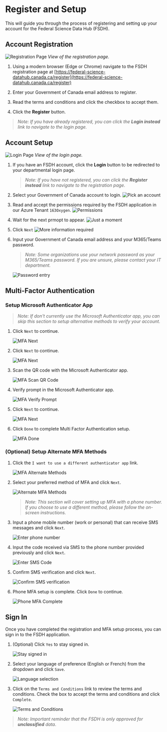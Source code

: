 # Register and Setup

This will guide you through the process of registering and setting up your account for the Federal Science Data Hub (FSDH).

## Account Registration

![Registration Page](registration-page.png)
*View of the registration page.*

1. Using a modern browser (Edge or Chrome) navigate to the FSDH registration page at [https://federal-science-datahub.canada.ca/register](https://federal-science-datahub.canada.ca/register)

1. Enter your Government of Canada email address to register.

1. Read the terms and conditions and click the checkbox to accept them.

1. Click the **Register** button.

> *Note: If you have already registered, you can click the **Login instead** link to navigate to the login page.*


## Account Setup

![Login Page](login-page.png)
*View of the login page.*



1. If you have an FSDH account, click the **Login** button to be redirected to your departmental login page.
    > *Note: If you have not registered, you can click the **Register instead** link to navigate to the registration page.*

1. Select your Government of Canada account to login.
    ![Pick an account](pick-an-account.png)

1. Read and accept the permissions required by the FSDH application in our Azure Tenant `163Oxygen`.
    ![Permissions](permissions.png)

1. Wait for the next prmopt to appear.
    ![Just a moment](wait-for-prompt.png)

1. Click `Next`
    ![More information required](click-next.png)

1. Input your Government of Canada email address and your M365/Teams password.
    > *Note: Some organizations use your network password as your M365/Teams password. If you are unsure, please contact your IT department.*

    ![Password entry](password-entry.png)

## Multi-Factor Authentication

### Setup Microsoft Authenticator App

> *Note: If don't currently use the Microsoft Authenticator app, you can skip this section to setup alternative methods to verify your account.*

1. Click `Next` to continue.

    ![MFA Next](mfa-01.png)

1. Click `Next` to continue.

    ![MFA Next](mfa-02.png)

1. Scan the QR code with the Microsoft Authenticator app.

    ![MFA Scan QR Code](mfa-03.png)

1. Verify prompt in the Microsoft Authenticator app.

    ![MFA Verify Prompt](mfa-04.png)

1. Click `Next` to continue.

    ![MFA Next](mfa-05.png)

1. Click `Done` to complete Multi Factor Authentication setup.

    ![MFA Done](mfa-06.png)

### (Optional) Setup Alternate MFA Methods

1. Click the `I want to use a different authenticator app` link.

    ![MFA Alternate Methods](mfa-01.png)

1. Select your preferred method of MFA and click `Next`.

    ![Alternate MFA Methods](mfa-08.png)

    > *Note: This section will cover setting up MFA with a phone number. If you choose to use a different method, please follow the on-screen instructions.*

1. Input a phone mobile number (work or personal) that can receive SMS messages and click `Next`.

    ![Enter phone number](mfa-09.png)

1. Input the code received via SMS to the phone number provided previously and click `Next`.

    ![Enter SMS Code](mfa-10.png)

1. Confirm SMS verification and click `Next`.

    ![Confirm SMS verification](mfa-11.png)

1. Phone MFA setup is complete. Click `Done` to continue.

    ![Phone MFA Complete](mfa-12.png)

## Sign In

Once you have completed the registration and MFA setup process, you can sign in to the FSDH application.

1. (Optional) Click `Yes` to stay signed in.

    ![Stay signed in](stay-signed-in.png)

1. Select your language of preference (English or French) from the dropdown and click `Save`.

    ![Language selection](language-selection.png)

1. Click on the `Terms and Conditions` link to review the terms and conditions. Check the box to accept the terms and conditions and click `Complete`.

    ![Terms and Conditions](terms-and-conditions.png)

> *Note: Important reminder that the FSDH is only approved for **unclassified** data*.
